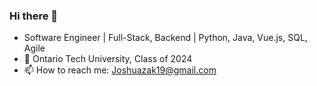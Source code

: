 ### Hi there 👋
- Software Engineer | Full-Stack, Backend | Python, Java, Vue.js, SQL, Agile
- :school: Ontario Tech University, Class of 2024
- 📫 How to reach me: Joshuazak19@gmail.com
